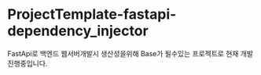 # ProjectTemplate-fastapi-dependency_injector
FastApi로 백엔드 웹서버개발시 생산성을위해 Base가 될수있는 프로젝트로 현재 개발진행중입니다.
